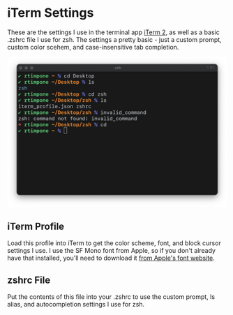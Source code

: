 # iTerm Settings

These are the settings I use in the terminal app [iTerm 2](https://iterm2.com), as well as a basic .zshrc file I use for zsh. The settings a pretty basic - just a custom prompt, custom color scehem, and case-insensitive tab completion. 

![](iterm_screenshot.png)

## iTerm Profile

Load this profile into iTerm to get the color scheme, font, and block cursor settings I use. I use the SF Mono font from Apple, so if you don't already have that installed, you'll need to download it [from Apple's font website](https://developer.apple.com/fonts/). 

## zshrc File 

Put the contents of this file into your .zshrc to use the custom prompt, ls alias, and autocompletion settings I use for zsh. 
